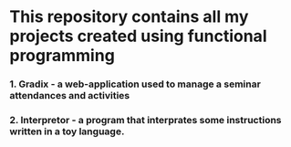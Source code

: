 # This repository contains all my projects created using functional programming

### 1. Gradix -  a web-application used to manage a seminar attendances and activities
### 2. Interpretor - a program that interprates some instructions written in a toy language.  
